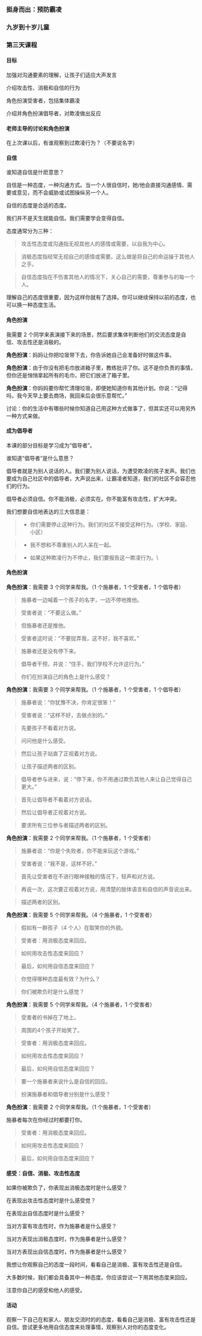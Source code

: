 ### 挺身而出：预防霸凌

### 九岁到十岁儿童

### 第三天课程

#### 目标

加强对沟通要素的理解，让孩子们适应大声发言

介绍攻击性、消极和自信的行为

角色扮演受害者，包括集体霸凌

介绍并角色扮演倡导者，对欺凌做出反应

#### 老师主导的讨论和角色扮演

在上次课以后，有谁观察到过欺凌行为？（不要说名字）

#### 自信

谁知道自信是什麽意思？

自信是一种态度，一种沟通方式。当一个人很自信时，她/他会直接沟通感情、需要或意见，而不会威胁或试图操纵另一个人。

自信的态度是合适的态度。

我们并不是天生就能自信。我们需要学会变得自信。

态度通常分为三种：

> 攻击性态度或沟通指无视其他人的感情或需要，以自我为中心。

> 消极态度指经常无视自己的感情或需要。这么做是将自己的命运操于其他人之手。

> 自信态度指在不伤害其他人的情况下，关心自己的需要，尊重参与的每一个人。

理解自己的态度很重要，因为这样你就有了选择。你可以继续保持以前的态度，也可以换一种态度生活。

#### 角色扮演

我需要 2 个同学来表演接下来的场景，然后要求集体判断他们的交流态度是自信、攻击性还是消极的。

**角色扮演**：妈妈让你把垃圾带下去，你告诉她自己会准备好时做这件事。

**角色扮演**：由于你没有把毛巾放进箱子里，教练批评了你。这不是你负责的事情，但你还是悄悄拿起所有的毛巾，把它们放进了箱子里。

**角色扮演**：你妈妈要你帮忙清理垃圾，即便她知道你有其他计划。你说：“记得吗，我今天早上要去商场，我回来后会很乐意帮忙。”



讨论：你的生活中有哪些时候你知道自己用这种方式做事了，但其实还可以用另外一种方式来做。



#### 成为倡导者



本课的部分目标是学习成为“倡导者”。



谁知道“倡导者”是什么意思？



倡导者就是为别人说话的人。我们要为别人说话，为遭受欺凌的孩子发声。我们也要成为自己社区中的倡导者，大声说出来，让霸凌者知道，我们的社区不会容忍他们的行为。



倡导者必须自信。你不能消极，必须实在。你不能富有攻击性，扩大冲突。



我们想要自信地表达的三大信息是：



>* 你们需要停止这种行为。我们的社区不接受这种行为。（学校、家庭、小区）



>* 我不想和不尊重别人的人呆在一起。



>* 如果这种欺凌行为不停止，我们要报告这一欺凌行为。\\



#### 角色扮演



**角色扮演**：我需要 3 个同学来帮我。（1 个施暴者，1 个受害者，1 个倡导者）



> 施暴者一边喊着一个孩子的名字，一边不停地推他。



> 受害者说：“不要这么做。”



> 但施暴者还是推他。



> 受害者这时说：“不要捉弄我，这不好，我不喜欢。”



> 施暴者还是没有停下来。



> 倡导者干预，并说：“住手，我们学校不允许这行为。”



> 你们在扮演自己的角色上是什么感受？



**角色扮演**：我需要 3 个同学来帮我。（1 个施暴者，1 个受害者，1 个倡导者）



> 施暴者说：“你犹豫不决，你肯定很笨！”



> 受害者说：“这样不好，去做点别的。”



> 先要孩子不看着对方说。



> 问问他是什么感受。



> 然后让孩子站直了正视着对方说。



> 让孩子描述两者的区别。



> 倡导者参与进来，说：“停下来，你不用通过欺负其他人来让自己觉得自己更大。”



> 首先让倡导者不看着对方说话。



> 然后让倡导者正视着对方说。



> 要求所有三位参与者描述两者的区别。



**角色扮演**：我需要 2 个同学来帮我。（1 个施暴者，1 个受害者）



> 施暴者说：“你是个失败者，你不能来玩这个游戏。”



> 受害者说：“我不是，这样不好。”



> 首先让受害者在不进行眼神接触的情况下，轻声和对方说。



> 再说一次，这次要正视着对方说，用清楚的肢体语言和自信的声音说出来。



> 描述两者的区别。



**角色扮演**：我需要 5 个同学来帮我。（4 个施暴者，1 个受害者）



> 假如有一群孩子（4 个人）在取笑你的外貌。



> 受害者：用消极态度来回应。



> 如何用攻击性态度来回应？



> 最后，如何用自信态度来回应？



> 你觉得哪种态度最有效？为什么？



> 你们被欺负时是什么感觉？



**角色扮演**：我需要 5 个同学来帮我。（4 个施暴者，1 个受害者）



> 受害者的书掉在了地上。



> 周围的4个孩子开始笑了。



> 受害者：用消极态度来回应。



> 如何用攻击性态度来回应？



> 最后，如何用自信态度来回应？



> 要一个施暴者来说什么是自信的回应。



> 扮演施暴者和倡导者分别是什么感受？



**角色扮演**：我需要 2 个同学来帮我。（1 个施暴者，1 个受害者）



施暴者每次在你经过时都要打你。



> 受害者：用消极态度来回应。



> 如何用攻击性态度来回应？



> 最后，如何用自信态度来回应？



#### 感受：自信、消极、攻击性态度



如果你被欺负了，你表现出消极态度时是什么感受？



在表现出攻击性态度时是什么感受觉？



在表现出自信态度时是什么感受？



当对方富有攻击性时，作为施暴者是什么感受？



当对方表现出消极态度时，作为施暴者是什么感受？



当对方表现出自信态度时，作为施暴者是什么感受？



我想让你观察自己的态度一段时间，看看自己是消极、富有攻击性还是自信。



大多数时候，我们都会具备其中一种态度。你应该尝试一下用其他态度来回应。



注意你自己的感受和他人的感受。



#### 活动



观察一下自己在和家人、朋友交流时的的态度，看看自己是消极、富有攻击性还是自信。尝试更多地用自信态度来处理事情，观察别人对你的态度变化。





